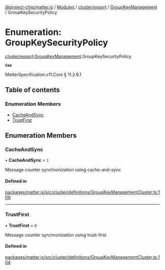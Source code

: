 [@project-chip/matter.js](../README.md) / [Modules](../modules.md) / [cluster/export](../modules/cluster_export.md) / [GroupKeyManagement](../modules/cluster_export.GroupKeyManagement.md) / GroupKeySecurityPolicy

# Enumeration: GroupKeySecurityPolicy

[cluster/export](../modules/cluster_export.md).[GroupKeyManagement](../modules/cluster_export.GroupKeyManagement.md).GroupKeySecurityPolicy

**`See`**

MatterSpecification.v11.Core § 11.2.6.1

## Table of contents

### Enumeration Members

- [CacheAndSync](cluster_export.GroupKeyManagement.GroupKeySecurityPolicy.md#cacheandsync)
- [TrustFirst](cluster_export.GroupKeyManagement.GroupKeySecurityPolicy.md#trustfirst)

## Enumeration Members

### CacheAndSync

• **CacheAndSync** = ``1``

Message counter synchronization using cache-and-sync

#### Defined in

[packages/matter.js/src/cluster/definitions/GroupKeyManagementCluster.ts:109](https://github.com/project-chip/matter.js/blob/6d3b6a5d957d88a9231d6ecab4bb41f8133112be/packages/matter.js/src/cluster/definitions/GroupKeyManagementCluster.ts#L109)

___

### TrustFirst

• **TrustFirst** = ``0``

Message counter synchronization using trust-first

#### Defined in

[packages/matter.js/src/cluster/definitions/GroupKeyManagementCluster.ts:104](https://github.com/project-chip/matter.js/blob/6d3b6a5d957d88a9231d6ecab4bb41f8133112be/packages/matter.js/src/cluster/definitions/GroupKeyManagementCluster.ts#L104)
